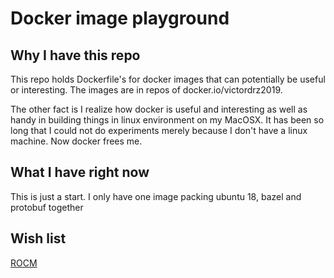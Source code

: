 # Docker image playground

## Why I have this repo
This repo holds Dockerfile's for docker images that can potentially be useful or interesting. The images are in repos of docker.io/victordrz2019.

The other fact is I realize how docker is useful and interesting as well as handy in building things in linux environment on my MacOSX. It has been so long that I could not do experiments merely because I don't have a linux machine. Now docker frees me.

## What I have right now
This is just a start. I only have one image packing ubuntu 18, bazel and protobuf together

## Wish list
[ROCM](https://rocm.github.io/index.html)
